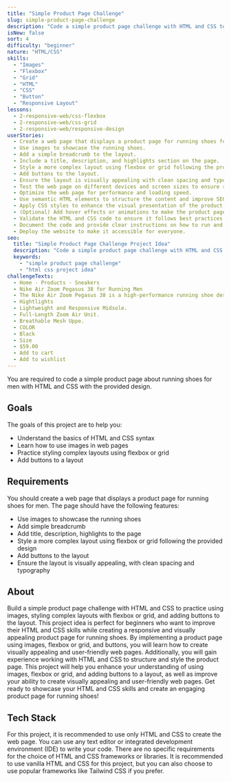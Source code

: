 ```yaml
---
title: "Simple Product Page Challenge"
slug: simple-product-page-challenge
description: "Code a simple product page challenge with HTML and CSS to practice using images, styling complex layouts with flexbox or grid, and adding buttons to the layout."
isNew: false
sort: 4
difficulty: "beginner"
nature: "HTML/CSS"
skills:
  - "Images"
  - "Flexbox"
  - "Grid"
  - "HTML"
  - "CSS"
  - "Button"
  - "Responsive Layout"
lessons:
  - 2-responsive-web/css-flexbox
  - 2-responsive-web/css-grid
  - 2-responsive-web/responsive-design
userStories:
  - Create a web page that displays a product page for running shoes for men using HTML and CSS.
  - Use images to showcase the running shoes.
  - Add a simple breadcrumb to the layout.
  - Include a title, description, and highlights section on the page.
  - Style a more complex layout using flexbox or grid following the provided design.
  - Add buttons to the layout.
  - Ensure the layout is visually appealing with clean spacing and typography.
  - Test the web page on different devices and screen sizes to ensure responsiveness.
  - Optimize the web page for performance and loading speed.
  - Use semantic HTML elements to structure the content and improve SEO.
  - Apply CSS styles to enhance the visual presentation of the product page.
  - (Optional) Add hover effects or animations to make the product page more interactive.
  - Validate the HTML and CSS code to ensure it follows best practices and standards.
  - Document the code and provide clear instructions on how to run and use the product page.
  - Deploy the website to make it accessible for everyone.
seo:
  title: "Simple Product Page Challenge Project Idea"
  description: "Code a simple product page challenge with HTML and CSS to practice using images, styling complex layouts with flexbox or grid, and adding buttons to the layout. This project idea is perfect for beginners who want to improve their HTML and CSS skills while creating a responsive and visually appealing product page for running shoes. By implementing a product page using images, flexbox or grid, and buttons, you will learn how to create visually appealing and user-friendly web pages. Additionally, you will gain experience working with HTML and CSS to structure and style the product page. This project will help you enhance your understanding of using images, flexbox or grid, and adding buttons to a layout, as well as improve your ability to create visually appealing and user-friendly web pages. Get ready to showcase your HTML and CSS skills and create an engaging product page for running shoes!"
  keywords:
    - "simple product page challenge"
    - "html css project idea"
challengeTexts:
  - Home - Products - Sneakers
  - Nike Air Zoom Pegasus 38 for Running Men
  - The Nike Air Zoom Pegasus 38 is a high-performance running shoe designed for speed and agility. With its lightweight and responsive midsole, this shoe provides a smooth ride and excellent cushioning. The Pegasus 38 features a full-length Zoom Air unit for added bounce and a more natural stride. The upper is made of a breathable mesh material with a supportive Flyknit construction for a snug and comfortable fit.
  - Hightlights
  - Lightweight and Responsive Midsole.
  - Full-Length Zoom Air Unit.
  - Breathable Mesh Uppe.
  - COLOR
  - Black
  - Size
  - $59.00
  - Add to cart
  - Add to wishlist
---
```


You are required to code a simple product page about running shoes for men with HTML and CSS with the provided design.

## Goals

The goals of this project are to help you:

- Understand the basics of HTML and CSS syntax
- Learn how to use images in web pages
- Practice styling complex layouts using flexbox or grid
- Add buttons to a layout

## Requirements

You should create a web page that displays a product page for running shoes for men. The page should have the following features:

- Use images to showcase the running shoes
- Add simple breadcrumb
- Add title, description, highlights to the page
- Style a more complex layout using flexbox or grid following the provided design
- Add buttons to the layout
- Ensure the layout is visually appealing, with clean spacing and typography

## About

Build a simple product page challenge with HTML and CSS to practice using images, styling complex layouts with flexbox or grid, and adding buttons to the layout. This project idea is perfect for beginners who want to improve their HTML and CSS skills while creating a responsive and visually appealing product page for running shoes. By implementing a product page using images, flexbox or grid, and buttons, you will learn how to create visually appealing and user-friendly web pages. Additionally, you will gain experience working with HTML and CSS to structure and style the product page. This project will help you enhance your understanding of using images, flexbox or grid, and adding buttons to a layout, as well as improve your ability to create visually appealing and user-friendly web pages. Get ready to showcase your HTML and CSS skills and create an engaging product page for running shoes!

## Tech Stack

For this project, it is recommended to use only HTML and CSS to create the web page. You can use any text editor or integrated development environment (IDE) to write your code. There are no specific requirements for the choice of HTML and CSS frameworks or libraries. It is recommended to use vanilla HTML and CSS for this project, but you can also choose to use popular frameworks like Tailwind CSS if you prefer.
